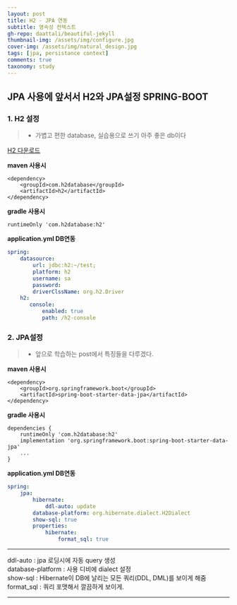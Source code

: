 ```yaml
---
layout: post
title: H2 - JPA 연동 
subtitle: 영속성 컨텍스트
gh-repo: daattali/beautiful-jekyll
thumbnail-img: /assets/img/configure.jpg
cover-img: /assets/img/natural_design.jpg
tags: [jpa, persistance context]
comments: true
taxonomy: study
---
```


## JPA 사용에 앞서서 H2와 JPA설정 SPRING-BOOT

### 1. <strong>H2 설정</strong>
> - 가볍고 편한 database, 실습용으로 쓰기 아주 좋은 db이다
    
[H2 다운로드](http://h2database.com/html/download.html)
    
__maven 사용시__

~~~
<dependency>
 	<groupId>com.h2database</groupId>
	<artifactId>h2</artifactId>
</dependency>
~~~

__gradle 사용시__
~~~
runtimeOnly 'com.h2database:h2'
~~~

__application.yml  DB연동__
~~~yml
spring:
    datasource:
        url: jdbc:h2:~/test;
        platform: h2
        username: sa
        password:
        driverClssName: org.h2.Driver
    h2:
       console:
           enabled: true
           path: /h2-console
~~~

### 2. <strong>JPA설정</strong>

> - 앞으로 학습하는 post에서 특징들을 다루겠다.

__maven 사용시__

~~~
<dependency>
	<groupId>org.springframework.boot</groupId>
	<artifactId>spring-boot-starter-data-jpa</artifactId>
</dependency>
~~~

__gradle 사용시__
~~~
dependencies {
    runtimeOnly 'com.h2database:h2'
    implementation 'org.springframework.boot:spring-boot-starter-data-jpa'
    ...
}
~~~

__application.yml  DB연동__
~~~yml
spring:
    jpa:
        hibernate:
            ddl-auto: update
        database-platform: org.hibernate.dialect.H2Dialect
        show-sql: true
        properties:
            hibernate:
                format_sql: true
~~~
___
ddl-auto : jpa 로딩시에 자동 query 생성  
database-platform : 사용 디비에 dialect 설정  
show-sql : Hibernate이 DB에 날리는 모든 쿼리(DDL, DML)를 보이게 해줌  
format_sql : 쿼리 포맷해서 깔끔하게 보이게.
___